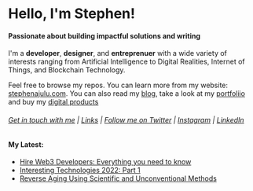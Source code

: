   <!-- Hello there! Feel free to make this your own but kindly don't use my data. Attributions are welcomed & appreciated --> 

# Hello, I'm Stephen!

#### Passionate about building impactful solutions and writing

I'm a **developer**, **designer**, and **entreprenuer** with a wide variety of interests ranging from Artificial Intelligence to Digital Realities, Internet of Things,  and Blockchain Technology.

Feel free to browse my repos. You can learn more from my website: [stephenajulu.com](https://stephenajulu.com). You can also read my [blog](https://stephenajulu.com/blog), take a look at my [portfoliio](https://stephenajulu.com/portfolio) and buy my [digital products](https://stephenajulu.com/store)

###### [Get in touch with me](https://stephenajulu.com/contact) | [Links](https://stephenajulu.com/links) | [Follow me on Twitter](https://twitter.com/stephenajulu) | [Instagram](https://instagram.com/stephenajulu) | [LinkedIn](https://linkedin.com/in/stephenajulu)


#### My Latest:

<!-- BLOG-POST-LIST:START -->
- [Hire Web3 Developers: Everything you need to know](https://stephenajulu.com/blog/hire-web3-developers-everything-you-need-to-know/)
- [Interesting Technologies 2022: Part 1](https://stephenajulu.com/blog/interesting-technologies-2022-part-1/)
- [Reverse Aging Using Scientific and Unconventional Methods](https://stephenajulu.com/blog/reverse-aging-using-scientific-and-unconventional-methods/)
<!-- BLOG-POST-LIST:END -->

